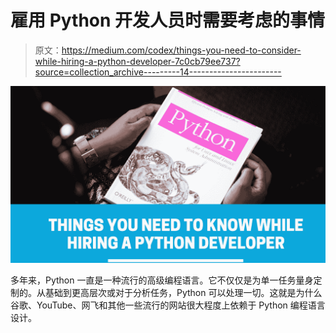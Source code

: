# 雇用 Python 开发人员时需要考虑的事情

> 原文：<https://medium.com/codex/things-you-need-to-consider-while-hiring-a-python-developer-7c0cb79ee737?source=collection_archive---------14----------------------->

![](img/7e2a3efd9d6aeeda990e10168c1162a2.png)

多年来，Python 一直是一种流行的高级编程语言。它不仅仅是为单一任务量身定制的。从基础到更高层次或对于分析任务，Python 可以处理一切。这就是为什么谷歌、YouTube、网飞和其他一些流行的网站很大程度上依赖于 Python 编程语言设计。